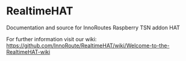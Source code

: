 # RealtimeHAT
Documentation and source for InnoRoutes Raspberry TSN addon HAT

For further information visit our wiki: https://github.com/InnoRoute/RealtimeHAT/wiki/Welcome-to-the-RealtimeHAT-wiki
